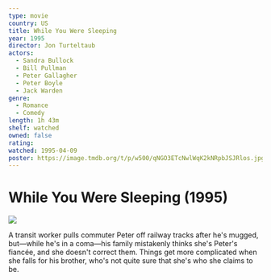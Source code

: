 ```yaml
---
type: movie
country: US
title: While You Were Sleeping
year: 1995
director: Jon Turteltaub
actors:
  - Sandra Bullock
  - Bill Pullman
  - Peter Gallagher
  - Peter Boyle
  - Jack Warden
genre:
  - Romance
  - Comedy
length: 1h 43m
shelf: watched
owned: false
rating:
watched: 1995-04-09
poster: https://image.tmdb.org/t/p/w500/qNGO3ETcNwlWqK2kNRpbJSJRlos.jpg
---
```


# While You Were Sleeping (1995)

![](https://image.tmdb.org/t/p/w500/qNGO3ETcNwlWqK2kNRpbJSJRlos.jpg)

A transit worker pulls commuter Peter off railway tracks after he's mugged, but—while he's in a coma—his family mistakenly thinks she's Peter's fiancée, and she doesn't correct them. Things get more complicated when she falls for his brother, who's not quite sure that she's who she claims to be.
